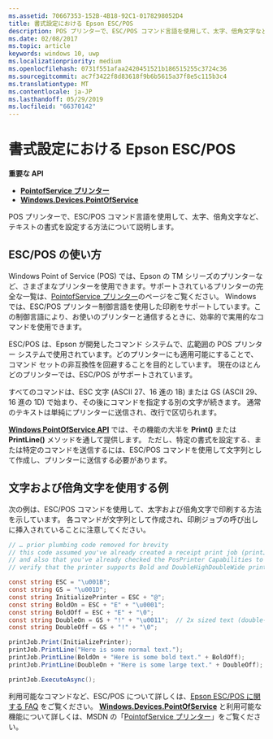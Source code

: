 ```yaml
---
ms.assetid: 70667353-152B-4B18-92C1-0178298052D4
title: 書式設定における Epson ESC/POS
description: POS プリンターで、ESC/POS コマンド言語を使用して、太字、倍角文字など、テキストの書式を設定する方法について説明します。
ms.date: 02/08/2017
ms.topic: article
keywords: windows 10, uwp
ms.localizationpriority: medium
ms.openlocfilehash: 0731f551afaa2420451521b186515255c3724c36
ms.sourcegitcommit: ac7f3422f8d83618f9b6b5615a37f8e5c115b3c4
ms.translationtype: MT
ms.contentlocale: ja-JP
ms.lasthandoff: 05/29/2019
ms.locfileid: "66370142"
---
```

# <a name="epson-escpos-with-formatting"></a>書式設定における Epson ESC/POS


**重要な API**

-   [**PointofService プリンター**](https://docs.microsoft.com/uwp/api/Windows.Devices.PointOfService)
-   [**Windows.Devices.PointOfService**](https://docs.microsoft.com/uwp/api/Windows.Devices.PointOfService)

POS プリンターで、ESC/POS コマンド言語を使用して、太字、倍角文字など、テキストの書式を設定する方法について説明します。

## <a name="escpos-usage"></a>ESC/POS の使い方

Windows Point of Service (POS) では、Epson の TM シリーズのプリンターなど、さまざまなプリンターを使用できます。サポートされているプリンターの完全な一覧は、[PointofService プリンター](https://docs.microsoft.com/uwp/api/Windows.Devices.PointOfService)のページをご覧ください。 Windows では、ESC/POS プリンター制御言語を使用した印刷をサポートしています。この制御言語により、お使いのプリンターと通信するときに、効率的で実用的なコマンドを使用できます。

ESC/POS は、Epson が開発したコマンド システムで、広範囲の POS プリンター システムで使用されています。どのプリンターにも適用可能にすることで、コマンド セットの非互換性を回避することを目的としています。 現在のほとんどのプリンターでは、ESC/POS がサポートされています。

すべてのコマンドは、ESC 文字 (ASCII 27、16 進の 1B) または GS (ASCII 29、16 進の 1D) で始まり、その後にコマンドを指定する別の文字が続きます。 通常のテキストは単純にプリンターに送信され、改行で区切られます。

[  **Windows PointOfService API**](https://docs.microsoft.com/uwp/api/Windows.Devices.PointOfService) では、その機能の大半を **Print()** または **PrintLine()** メソッドを通して提供します。 ただし、特定の書式を設定する、または特定のコマンドを送信するには、ESC/POS コマンドを使用して文字列として作成し、プリンターに送信する必要があります。

## <a name="example-using-bold-and-double-size-characters"></a>文字および倍角文字を使用する例

次の例は、ESC/POS コマンドを使用して、太字および倍角文字で印刷する方法を示しています。 各コマンドが文字列として作成され、印刷ジョブの呼び出しに挿入されていることに注意してください。

```csharp
// … prior plumbing code removed for brevity
// this code assumed you've already created a receipt print job (printJob)
// and also that you've already checked the PosPrinter Capabilities to
// verify that the printer supports Bold and DoubleHighDoubleWide print modes

const string ESC = "\u001B";
const string GS = "\u001D";
const string InitializePrinter = ESC + "@";
const string BoldOn = ESC + "E" + "\u0001";
const string BoldOff = ESC + "E" + "\0";
const string DoubleOn = GS + "!" + "\u0011";  // 2x sized text (double-high + double-wide)
const string DoubleOff = GS + "!" + "\0";

printJob.Print(InitializePrinter);
printJob.PrintLine("Here is some normal text.");
printJob.PrintLine(BoldOn + "Here is some bold text." + BoldOff);
printJob.PrintLine(DoubleOn + "Here is some large text." + DoubleOff);

printJob.ExecuteAsync();
```

利用可能なコマンドなど、ESC/POS について詳しくは、[Epson ESC/POS に関する FAQ](https://content.epson.de/fileadmin/content/files/RSD/downloads/escpos.pdf) をご覧ください。 [  **Windows.Devices.PointOfService**](https://docs.microsoft.com/uwp/api/Windows.Devices.PointOfService) と利用可能な機能について詳しくは、MSDN の「[PointofService プリンター](https://docs.microsoft.com/uwp/api/Windows.Devices.PointOfService)」をご覧ください。
